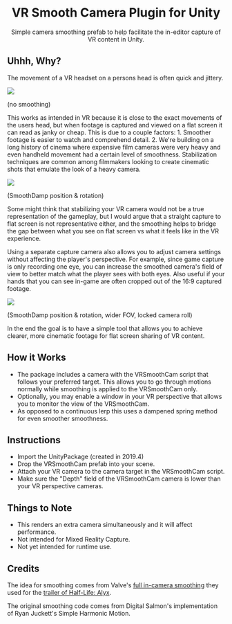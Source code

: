 <h1 align="center">VR Smooth Camera Plugin for Unity</h3>

<p align="center">
  Simple camera smoothing prefab to help facilitate the in-editor capture of VR content in Unity.
</p>

## Uhhh, Why?

The movement of a VR headset on a persons head is often quick and jittery. 

![](01_NoSmoothing.gif)

(no smoothing)

This works as intended in VR because it is close to the exact movements of the users head, but when footage is captured and viewed on a flat screen it can read as janky or cheap. This is due to a couple factors: 1. Smoother footage is easier to watch and comprehend detail. 2. We're building on a long history of cinema where expensive film cameras were very heavy and even handheld movement had a certain level of smoothness. Stabilization techniques are common among filmmakers looking to create cinematic shots that emulate the look of a heavy camera.

![](02_SmoothDamp.gif)

(SmoothDamp position & rotation)

Some might think that stabilizing your VR camera would not be a true representation of the gameplay, but I would argue that a straight capture to flat screen is not representative either, and the smoothing helps to bridge the gap between what you see on flat screen vs what it feels like in the VR experience.

Using a separate capture camera also allows you to adjust camera settings without affecting the player's perspective. For example, since game capture is only recording one eye, you can increase the smoothed camera's field of view to better match what the player sees with both eyes. Also useful if your hands that you can see in-game are often cropped out of the 16:9 captured footage.

![](03_SmoothDamp_WiderFOV_LockedZ.gif)

(SmoothDamp position & rotation, wider FOV, locked camera roll)

In the end the goal is to have a simple tool that allows you to achieve clearer, more cinematic footage for flat screen sharing of VR content.

## How it Works
- The package includes a camera with the VRSmoothCam script that follows your preferred target. This allows you to go through motions normally while smoothing is applied to the VRSmoothCam only.
- Optionally, you may enable a window in your VR perspective that allows you to monitor the view of the VRSmoothCam.
- As opposed to a continuous lerp this uses a dampened spring method for even smoother smoothness.

## Instructions
- Import the UnityPackage (created in 2019.4) 
- Drop the VRSmoothCam prefab into your scene.
- Attach your VR camera to the camera target in the VRSmoothCam script.
- Make sure the "Depth" field of the VRSmoothCam camera is lower than your VR perspective cameras.

## Things to Note
- This renders an extra camera simultaneously and it will affect performance.
- Not intended for Mixed Reality Capture.
- Not yet intended for runtime use.

## Credits
The idea for smoothing comes from Valve's <a href="https://support.steampowered.com/kb_article.php?ref=1367-QDNM-8600">full in-camera smoothing</a> they used for the <a href="https://www.youtube.com/watch?v=O2W0N3uKXmo">trailer of Half-Life: Alyx</a>.

The original smoothing code comes from Digital Salmon's implementation of Ryan Juckett's Simple Harmonic Motion.
